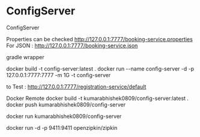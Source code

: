 # ConfigServer
ConfigServer

Properties can be checked http://127.0.0.1:7777/booking-service.properties
For JSON : http://127.0.0.1:7777/booking-service.json


gradle wrapper

docker build -t config-server:latest .
docker run --name config-server -d -p 127.0.0.1:7777:7777 -m 1G -t config-server 

to Test : http://127.0.0.1:7777/registration-service/default


Docker Remote
docker build -t kumarabhishek0809/config-server:latest .
docker push kumarabhishek0809/config-server 

docker run kumarabhishek0809/config-server 

docker run -d -p 9411:9411 openzipkin/zipkin